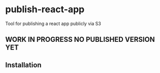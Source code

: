 # publish-react-app
Tool for publishing a react app publicly via S3

## WORK IN PROGRESS NO PUBLISHED VERSION YET

## Installation